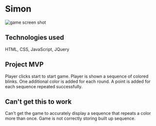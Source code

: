 # Simon

![game screen shot](assest/images/simon.png)

## Technologies used

HTML, CSS, JavaScript, JQuery

## Project MVP

Player clicks start to start game. Player is shown a sequence of colored blinks. One additional color is added for each round. A point is added for each sequence repeated successfully. 

## Can't get this to work

Can't get the game to accurately display a sequence that repeats a color more than once. Game is not correctly storing built up sequence. 


